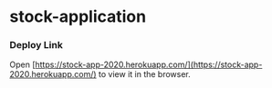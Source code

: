 # stock-application
### Deploy Link

Open [https://stock-app-2020.herokuapp.com/](https://stock-app-2020.herokuapp.com/) to view it in the browser.

